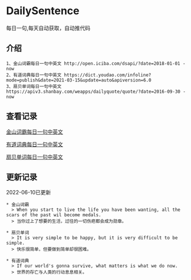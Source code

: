 # DailySentence

每日一句,每天自动获取，自动推代码

## 介绍

```
1、金山词霸每日一句中英文 http://open.iciba.com/dsapi/?date=2018-01-01 - now
2、有道词典每日一句中英文 https://dict.youdao.com/infoline?mode=publish&date=2021-03-15&update=auto&apiversion=6.0
3、扇贝单词每日一句中英文 https://apiv3.shanbay.com/weapps/dailyquote/quote/?date=2016-09-30 - now
```

## 查看记录

[金山词霸每日一句中英文](./data/iciba/)

[有道词典每日一句中英文](./data/youdao/)

[扇贝单词每日一句中英文](./data/shanbay/)

## 更新记录
2022-06-10已更新 
```
* 金山词霸
  > When you start to live the life you have been wanting, all the scars of the past wil become medals.
  > 当你过上了想要的生活，过往的一切伤疤都会成为勋章。

* 扇贝单词
  > It is very simple to be happy, but it is very difficult to be simple.
  > 快乐很简单，但要做到简单却很困难。

* 有道词典
  > If our world's gonna survive, what matters is what we do now.
  > 世界的存亡与人类的行动息息相关。

```

